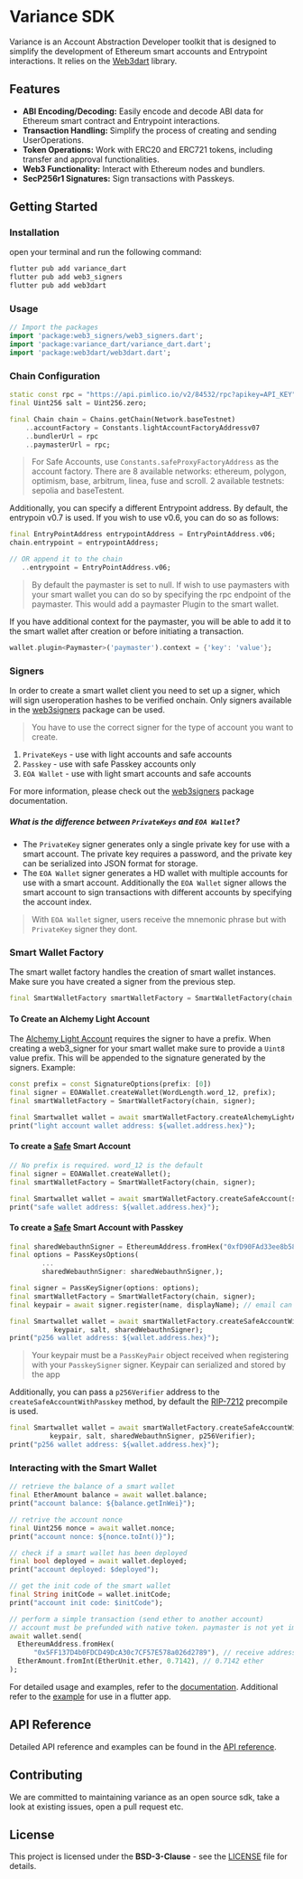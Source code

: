 # Variance SDK

Variance is an Account Abstraction Developer toolkit that is designed to simplify the development of Ethereum smart accounts and Entrypoint interactions. It relies on the [Web3dart](https://pub.dev/packages/web3dart) library.

## Features

- **ABI Encoding/Decoding:** Easily encode and decode ABI data for Ethereum smart contract and Entrypoint interactions.
- **Transaction Handling:** Simplify the process of creating and sending UserOperations.
- **Token Operations:** Work with ERC20 and ERC721 tokens, including transfer and approval functionalities.
- **Web3 Functionality:** Interact with Ethereum nodes and bundlers.
- **SecP256r1 Signatures:** Sign transactions with Passkeys.

## Getting Started

### Installation

open your terminal and run the following command:

```sh
flutter pub add variance_dart
flutter pub add web3_signers
flutter pub add web3dart
```

### Usage

```dart
// Import the packages
import 'package:web3_signers/web3_signers.dart';
import 'package:variance_dart/variance_dart.dart';
import 'package:web3dart/web3dart.dart';
```

### Chain Configuration

```dart
static const rpc = "https://api.pimlico.io/v2/84532/rpc?apikey=API_KEY";
final Uint256 salt = Uint256.zero;

final Chain chain = Chains.getChain(Network.baseTestnet)
    ..accountFactory = Constants.lightAccountFactoryAddressv07
    ..bundlerUrl = rpc
    ..paymasterUrl = rpc;
```

> For Safe Accounts, use `Constants.safeProxyFactoryAddress` as the account factory.
> There are 8 available networks: ethereum, polygon, optimism, base, arbitrum, linea, fuse and scroll. 2 available testnets: sepolia and baseTestent.

Additionally, you can specify a different Entrypoint address. By default, the entrypoin v0.7 is used. If you wish to use v0.6, you can do so as follows:

```dart
final EntryPointAddress entrypointAddress = EntryPointAddress.v06;
chain.entrypoint = entrypointAddress;

// OR append it to the chain
   ..entrypoint = EntryPointAddress.v06;
```

> By default the paymaster is set to null. If wish to use paymasters with your smart wallet you can do so by specifying the rpc endpoint of the paymaster. This would add a paymaster Plugin to the smart wallet.

If you have additional context for the paymaster, you will be able to add it to the smart wallet after creation or before initiating a transaction.

```dart
wallet.plugin<Paymaster>('paymaster').context = {'key': 'value'};
```

### Signers

In order to create a smart wallet client you need to set up a signer, which will sign useroperation hashes to be verified onchain. Only signers available in the [web3signers](https://pub.dev/packages/web3_signers) package can be used.

> You have to use the correct signer for the type of account you want to create.

1. `PrivateKeys` - use with light accounts and safe accounts
2. `Passkey` - use with safe Passkey accounts only
3. `EOA Wallet` - use with light smart accounts and safe accounts

For more information, please check out the [web3signers](https://pub.dev/packages/web3_signers) package documentation.

##### **What is the difference between `PrivateKeys` and `EOA Wallet`?**

- The `PrivateKey` signer generates only a single private key for use with a smart account. The private key requires a password, and the private key can be serialized into JSON format for storage.
- The `EOA Wallet` signer generates a HD wallet with multiple accounts for use with a smart account. Additionally the `EOA Wallet` signer allows the smart account to sign transactions with different accounts by specifying the account index.

>With `EOA Wallet` signer, users receive the mnemonic phrase but with `PrivateKey` signer they dont.

### Smart Wallet Factory

The smart wallet factory handles the creation of smart wallet instances. Make sure you have created a signer from the previous step.

```dart
final SmartWalletFactory smartWalletFactory = SmartWalletFactory(chain, signer);
```

#### To Create an Alchemy Light Account

The [Alchemy Light Account](https://accountkit.alchemy.com/smart-contracts/light-account) requires the signer to have a prefix. When creating a web3_signer for your smart wallet make sure to provide a `Uint8` value prefix. This will be appended to the signature generated by the signers.
Example:

```dart
const prefix = const SignatureOptions(prefix: [0])
final signer = EOAWallet.createWallet(WordLength.word_12, prefix);
final smartWalletFactory = SmartWalletFactory(chain, signer);

final Smartwallet wallet = await smartWalletFactory.createAlchemyLightAccount(salt);
print("light account wallet address: ${wallet.address.hex}");
```

#### To create a [Safe](https://safe.global) Smart Account

```dart
// No prefix is required. word_12 is the default
final signer = EOAWallet.createWallet();
final smartWalletFactory = SmartWalletFactory(chain, signer);

final Smartwallet wallet = await smartWalletFactory.createSafeAccount(salt);
print("safe wallet address: ${wallet.address.hex}");
```

#### To create a [Safe](https://safe.global) Smart Account with Passkey

```dart
final sharedWebauthnSigner = EthereumAddress.fromHex("0xfD90FAd33ee8b58f32c00aceEad1358e4AFC23f9");
final options = PassKeysOptions(
        ...
        sharedWebauthnSigner: sharedWebauthnSigner,);

final signer = PassKeySigner(options: options);
final smartWalletFactory = SmartWalletFactory(chain, signer);
final keypair = await signer.register(name, displayName); // email can be used in place of name

final Smartwallet wallet = await smartWalletFactory.createSafeAccountWithPasskey(
           keypair, salt, sharedWebauthnSigner);
print("p256 wallet address: ${wallet.address.hex}");
```

> Your keypair must be a `PassKeyPair` object received when registering with your `PasskeySigner` signer.
> Keypair can serialized and stored by the app

Additionally, you can pass a `p256Verifier` address to the `createSafeAccountWithPasskey` method, by default the [RIP-7212](https://github.com/ethereum/RIPs/blob/master/RIPS/rip-7212.md) precompile is used.

```dart
final Smartwallet wallet = await smartWalletFactory.createSafeAccountWithPasskey(
          keypair, salt, sharedWebauthnSigner, p256Verifier);
print("p256 wallet address: ${wallet.address.hex}");
```

### Interacting with the Smart Wallet

```dart
// retrieve the balance of a smart wallet
final EtherAmount balance = await wallet.balance;
print("account balance: ${balance.getInWei}");

// retrive the account nonce
final Uint256 nonce = await wallet.nonce;
print("account nonce: ${nonce.toInt()}");

// check if a smart wallet has been deployed
final bool deployed = await wallet.deployed;
print("account deployed: $deployed");

// get the init code of the smart wallet
final String initCode = wallet.initCode;
print("account init code: $initCode");

// perform a simple transaction (send ether to another account)
// account must be prefunded with native token. paymaster is not yet implemented
await wallet.send(
  EthereumAddress.fromHex(
      "0x5FF137D4b0FDCD49DcA30c7CF57E578a026d2789"), // receive address
  EtherAmount.fromInt(EtherUnit.ether, 0.7142), // 0.7142 ether
);
```

For detailed usage and examples, refer to the [documentation](https://docs.variance.space). Additional refer to the [example](./example/) for use in a flutter app.

## API Reference

Detailed API reference and examples can be found in the [API reference](https://pub.dev/documentation/variance_dart/latest/variance/variance-library.html).

## Contributing

We are committed to maintaining variance as an open source sdk, take a look at existing issues, open a pull request etc.

## License

This project is licensed under the **BSD-3-Clause** - see the [LICENSE](./LICENSE) file for details.
